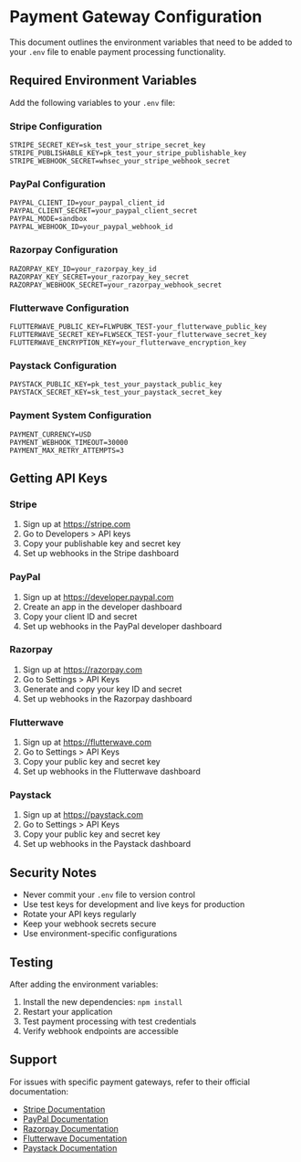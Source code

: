 # Payment Gateway Configuration

This document outlines the environment variables that need to be added to your `.env` file to enable payment processing functionality.

## Required Environment Variables

Add the following variables to your `.env` file:

### Stripe Configuration
```
STRIPE_SECRET_KEY=sk_test_your_stripe_secret_key
STRIPE_PUBLISHABLE_KEY=pk_test_your_stripe_publishable_key
STRIPE_WEBHOOK_SECRET=whsec_your_stripe_webhook_secret
```

### PayPal Configuration
```
PAYPAL_CLIENT_ID=your_paypal_client_id
PAYPAL_CLIENT_SECRET=your_paypal_client_secret
PAYPAL_MODE=sandbox
PAYPAL_WEBHOOK_ID=your_paypal_webhook_id
```

### Razorpay Configuration
```
RAZORPAY_KEY_ID=your_razorpay_key_id
RAZORPAY_KEY_SECRET=your_razorpay_key_secret
RAZORPAY_WEBHOOK_SECRET=your_razorpay_webhook_secret
```

### Flutterwave Configuration
```
FLUTTERWAVE_PUBLIC_KEY=FLWPUBK_TEST-your_flutterwave_public_key
FLUTTERWAVE_SECRET_KEY=FLWSECK_TEST-your_flutterwave_secret_key
FLUTTERWAVE_ENCRYPTION_KEY=your_flutterwave_encryption_key
```

### Paystack Configuration
```
PAYSTACK_PUBLIC_KEY=pk_test_your_paystack_public_key
PAYSTACK_SECRET_KEY=sk_test_your_paystack_secret_key
```

### Payment System Configuration
```
PAYMENT_CURRENCY=USD
PAYMENT_WEBHOOK_TIMEOUT=30000
PAYMENT_MAX_RETRY_ATTEMPTS=3
```

## Getting API Keys

### Stripe
1. Sign up at https://stripe.com
2. Go to Developers > API keys
3. Copy your publishable key and secret key
4. Set up webhooks in the Stripe dashboard

### PayPal
1. Sign up at https://developer.paypal.com
2. Create an app in the developer dashboard
3. Copy your client ID and secret
4. Set up webhooks in the PayPal developer dashboard

### Razorpay
1. Sign up at https://razorpay.com
2. Go to Settings > API Keys
3. Generate and copy your key ID and secret
4. Set up webhooks in the Razorpay dashboard

### Flutterwave
1. Sign up at https://flutterwave.com
2. Go to Settings > API Keys
3. Copy your public key and secret key
4. Set up webhooks in the Flutterwave dashboard

### Paystack
1. Sign up at https://paystack.com
2. Go to Settings > API Keys
3. Copy your public key and secret key
4. Set up webhooks in the Paystack dashboard

## Security Notes

- Never commit your `.env` file to version control
- Use test keys for development and live keys for production
- Rotate your API keys regularly
- Keep your webhook secrets secure
- Use environment-specific configurations

## Testing

After adding the environment variables:

1. Install the new dependencies: `npm install`
2. Restart your application
3. Test payment processing with test credentials
4. Verify webhook endpoints are accessible

## Support

For issues with specific payment gateways, refer to their official documentation:
- [Stripe Documentation](https://stripe.com/docs)
- [PayPal Documentation](https://developer.paypal.com/docs)
- [Razorpay Documentation](https://razorpay.com/docs)
- [Flutterwave Documentation](https://developer.flutterwave.com/docs)
- [Paystack Documentation](https://paystack.com/docs)
